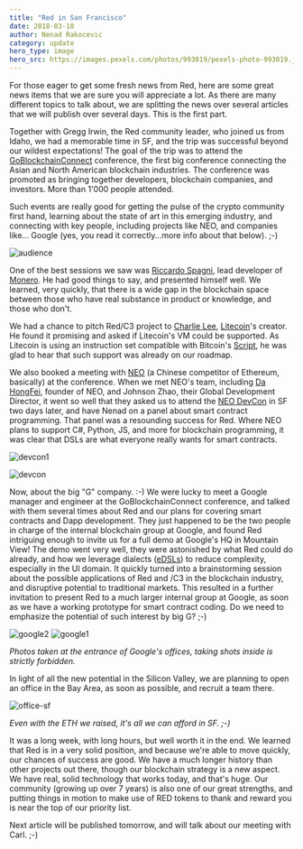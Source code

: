 ```yaml
---
title: "Red in San Francisco"
date: 2018-03-10 
author: Nenad Rakocevic 
category: update
hero_type: image
hero_src: https://images.pexels.com/photos/993019/pexels-photo-993019.jpeg?auto=compress&cs=tinysrgb&h=650&w=940
---
```


For those eager to get some fresh news from Red, here are some great news items that we are sure you will appreciate a lot. As there are many different topics to talk about, we are splitting the news over several articles that we will publish over several days. This is the first part.

Together with Gregg Irwin, the Red community leader, who joined us from Idaho, we had a memorable time in SF, and the trip was successful beyond our wildest expectations! The goal of the trip was to attend the [GoBlockchainConnect](http://www.goblockchainconnect.com/) conference, the first big conference connecting the Asian and North American blockchain industries. The conference was promoted as bringing together developers, blockchain companies, and investors. More than 1'000 people attended.

Such events are really good for getting the pulse of the crypto community first hand, learning about the state of art in this emerging industry, and connecting with key people, including projects like NEO, and companies like... Google (yes, you read it correctly...more info about that below). ;-)

![audience](/images/blog/audience.jpg)

One of the best sessions we saw was [Riccardo Spagni](https://twitter.com/fluffypony), lead developer of [Monero](https://getmonero.org/). He had good things to say, and presented himself well. We learned, very quickly, that there is a wide gap in the blockchain space between those who have real substance in product or knowledge, and those who don't.

We had a chance to pitch Red/C3 project to [Charlie Lee](https://twitter.com/SatoshiLite), [Litecoin](https://litecoin.com/)'s creator. He found it promising and asked if Litecoin's VM could be supported. As Litecoin is using an instruction set compatible with Bitcoin's [Script](https://en.bitcoin.it/wiki/Script), he was glad to hear that such support was already on our roadmap.


We also booked a meeting with [NEO](https://neo.org/) (a Chinese competitor of Ethereum, basically) at the conference. When we met NEO's team, including [Da HongFei](https://twitter.com/dahongfei), founder of NEO, and Johnson Zhao, their Global Development Director, it went so well that they asked us to attend the [NEO DevCon](https://twitter.com/neo_devcon?lang=en) in SF two days later, and have Nenad on a panel about smart contract programming. That panel was a resounding success for Red. Where NEO plans to support C#, Python, JS, and more for blockchain programming, it was clear that DSLs are what everyone really wants for smart contracts.


![devcon1](/images/blog/devcon1.jpg)

![devcon](/images/blog/devcon.jpg)

Now, about the big "G" company. :-) We were lucky to meet a Google manager and engineer at the GoBlockchainConnect conference, and talked with them several times about Red and our plans for covering smart contracts and Dapp development. They just happened to be the two people in charge of the internal blockchain group at Google, and found Red intriguing enough to invite us for a full demo at Google's HQ in Mountain View! The demo went very well, they were astonished by what Red could do already, and how we leverage dialects ([eDSLs](http://wiki.c2.com/?EmbeddedDomainSpecificLanguage)) to reduce complexity, especially in the UI domain. It quickly turned into a brainstorming session about the possible applications of Red and /C3 in the blockchain industry, and disruptive potential to traditional markets. This resulted in a further invitation to present Red to a much larger internal group at Google, as soon as we have a working prototype for smart contract coding. Do we need to emphasize the potential of such interest by big G? ;-)

![google2](/images/blog/google2.jpg)  ![google1](/images/blog/google1.jpg)

_Photos taken at the entrance of Google's offices, taking shots inside is strictly forbidden._

In light of all the new potential in the Silicon Valley, we are planning to open an office in the Bay Area, as soon as possible, and recruit a team there.

![office-sf](/images/blog/office-sf.jpg)

_Even with the ETH we raised, it's all we can afford in SF. ;-)_

It was a long week, with long hours, but well worth it in the end. We learned that Red is in a very solid position, and because we're able to move quickly, our chances of success are good. We have a much longer history than other projects out there, though our blockchain strategy is a new aspect. We have real, solid technology that works today, and that's huge. Our community (growing up over 7 years) is also one of our great strengths, and putting things in motion to make use of RED tokens to thank and reward you is near the top of our priority list.

Next article will be published tomorrow, and will talk about our meeting with Carl. ;-)